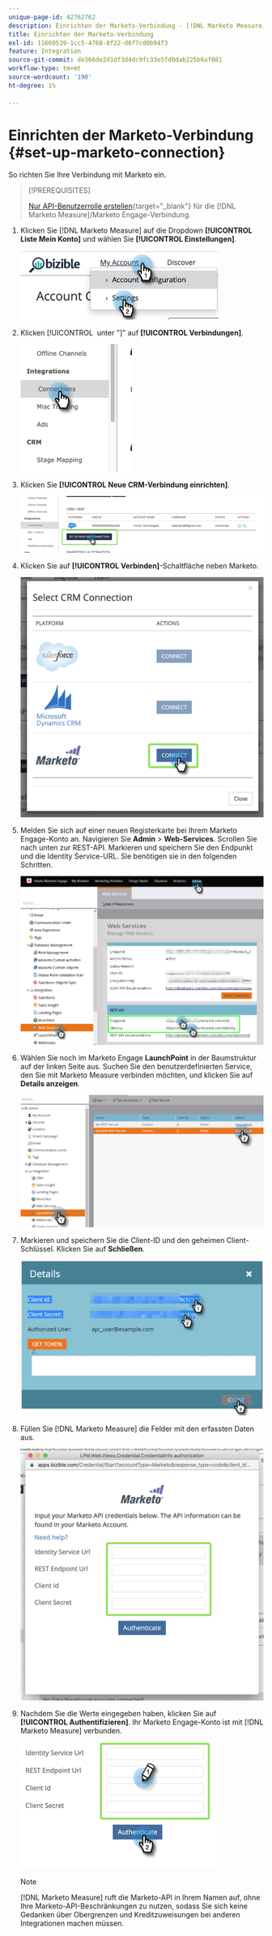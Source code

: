 ```yaml
---
unique-page-id: 42762762
description: Einrichten der Marketo-Verbindung - [!DNL Marketo Measure]
title: Einrichten der Marketo-Verbindung
exl-id: 11660539-1cc5-4768-8f22-d6f7cd0b94f3
feature: Integration
source-git-commit: de366de2d1df3d4dc9fc33e5fd0dab225b6af081
workflow-type: tm+mt
source-wordcount: '190'
ht-degree: 1%

---
```


# Einrichten der Marketo-Verbindung {#set-up-marketo-connection}

So richten Sie Ihre Verbindung mit Marketo ein.

>[!PREREQUISITES]
>
>[Nur API-Benutzerrolle erstellen](https://experienceleague.adobe.com/docs/marketo/using/product-docs/administration/users-and-roles/create-an-api-only-user.html){target="_blank"} für die [!DNL Marketo Measure]/Marketo Engage-Verbindung.

1. Klicken Sie [!DNL Marketo Measure] auf die Dropdown **[!UICONTROL Liste Mein Konto]** und wählen Sie **[!UICONTROL Einstellungen]**.

   ![](assets/set-up-marketo-connection-1.png)

1. Klicken [!UICONTROL &#x200B; unter &quot;]&quot; auf **[!UICONTROL Verbindungen]**.

   ![](assets/set-up-marketo-connection-2.png)

1. Klicken Sie **[!UICONTROL Neue CRM-Verbindung einrichten]**.

   ![](assets/set-up-marketo-connection-3.png)

1. Klicken Sie auf **[!UICONTROL Verbinden]**-Schaltfläche neben Marketo.

   ![](assets/set-up-marketo-connection-4.png)

1. Melden Sie sich auf einer neuen Registerkarte bei Ihrem Marketo Engage-Konto an. Navigieren Sie **Admin** > **Web-Services**. Scrollen Sie nach unten zur REST-API. Markieren und speichern Sie den Endpunkt und die Identity Service-URL. Sie benötigen sie in den folgenden Schritten.

   ![](assets/set-up-marketo-connection-5.png)

1. Wählen Sie noch im Marketo Engage **LaunchPoint** in der Baumstruktur auf der linken Seite aus. Suchen Sie den benutzerdefinierten Service, den Sie mit Marketo Measure verbinden möchten, und klicken Sie auf **Details anzeigen**.

   ![](assets/set-up-marketo-connection-6.png)

1. Markieren und speichern Sie die Client-ID und den geheimen Client-Schlüssel. Klicken Sie auf **Schließen**.

   ![](assets/set-up-marketo-connection-7.png)

1. Füllen Sie [!DNL Marketo Measure] die Felder mit den erfassten Daten aus.

   ![](assets/set-up-marketo-connection-8.png)

1. Nachdem Sie die Werte eingegeben haben, klicken Sie auf **[!UICONTROL Authentifizieren]**. Ihr Marketo Engage-Konto ist mit [!DNL Marketo Measure] verbunden.

   ![](assets/set-up-marketo-connection-9.png)

   >[!NOTE]
   >
   >[!DNL Marketo Measure] ruft die Marketo-API in Ihrem Namen auf, ohne Ihre Marketo-API-Beschränkungen zu nutzen, sodass Sie sich keine Gedanken über Obergrenzen und Kreditzuweisungen bei anderen Integrationen machen müssen.
